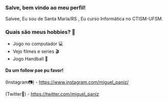 ### Salve, bem vindo ao meu perfil!

Salvee, Eu sou de Santa Maria/RS , Eu curso Informática no CTISM-UFSM.

### Quais são meus hobbies? 🎨
* Jogo no computador 💻
* Vejo filmes e series 🎬
* Jogo Handball 🏅

#### Da um follow pae pu favor!
(Instagram📷) - https://www.instagram.com/miguel_paniz/


(Twitter📱) - https://twitter.com/miguel_paniz



